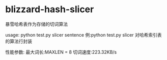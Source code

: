blizzard-hash-slicer
====================

暴雪哈希表作为存储的切词算法

usage: python test.py slicer sentence
	例:python test.py slicer 对哈希索引表的算法行封装

性能参数:
最大词长:MAXLEN = 8
切词速度:223.32KB/s
